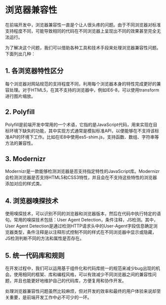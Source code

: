 # 浏览器兼容性

在前端开发中，浏览器兼容性一直是个让人很头疼的问题。由于不同浏览器对标准支持程度不同，可能导致相同的代码在不同浏览器上呈现出不同的效果甚至完全无法运行。

为了解决这个问题，我们可以借助各种工具和技术手段来处理浏览器兼容性问题。下面列出几种：

## 1. 各浏览器特性区分

每个浏览器对网站规范的支持程度不同，利用每个浏览器本身的特性完成更好的兼容处理。对于HTML5，在其不支持的浏览器中，例如IE6-8，可以使用transform进行图片缩放。

## 2. Polyfill

Polyfill是前端开发中常用的一个术语，它指的是JavaScript代码，用来实现在目标环境下缺失的功能，其中实现方式通常是模拟标准API，以便能够在不支持该标准API的环境下工作。比如在IE8中使用es5-shim.js，支持函数、数组、字符串等方法的兼容性。

## 3. Modernizr

Modernizr是一款能够检测浏览器是否支持指定特性的JavaScript库。Modernizr会检测浏览器是否支持HTML5和CSS3特性，并且会在不支持这些特性的浏览器添加对应的样式类。

## 4. 浏览器嗅探技术

使用嗅探技术，可以识别不同的浏览器和浏览器版本，然后在代码中执行特定的语句。常用的嗅探技术包括：User Agent Detection，条件注释，JS检测。其中，User Agent Detection是通过检测HTTP请求头中的User-Agent字段信息确定浏览器类型，条件注释是以注释形式控制不同的样式在不同浏览器中显示或隐藏，JS检测判断不同的方法和属性是否存在。

## 5. 统一代码库和规则

在开发过程中，我们可以运用基于组件化和代码库统一的规范来减少bug出现的机会。使用相同的框架、库和编程风格，可以有效减少不同浏览器之间的兼容性问题，并且也能更好地维护自己的代码库，方便复用和协作开发。

处理浏览器兼容性问题虽然比较麻烦，但对开发的效率和最终的用户体验来说却至关重要，是前端开发工作中必不可少的一环。